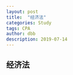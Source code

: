 ```yaml
---
layout: post
title:  "经济法"
categories: Study
tags: CPA
author: dbb
description: 2019-07-14
---
```


## 经济法
